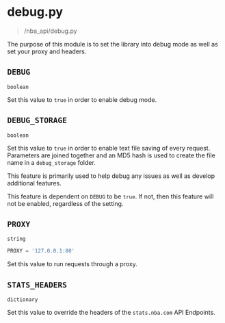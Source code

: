 # debug.py
>/nba_api/debug.py

The purpose of this module is to set the library into debug mode as well as set your proxy and headers.


## `DEBUG`

`boolean`

Set this value to `true` in order to enable debug mode.


## `DEBUG_STORAGE`

`boolean`

Set this value to `true` in order to enable text file saving of every request. Parameters are joined together and an MD5 hash is used to create the file name in a `debug_storage` folder. 

This feature is primarily used to help debug any issues as well as develop additional features.

This feature is dependent on `DEBUG` to be `true`. If not, then this feature will not be enabled, regardless of the setting.


## `PROXY`

`string`

```python
PROXY = '127.0.0.1:80'
```

Set this value to run requests through a proxy.

## `STATS_HEADERS`

`dictionary`

Set this value to override the headers of the `stats.nba.com` API Endpoints.

